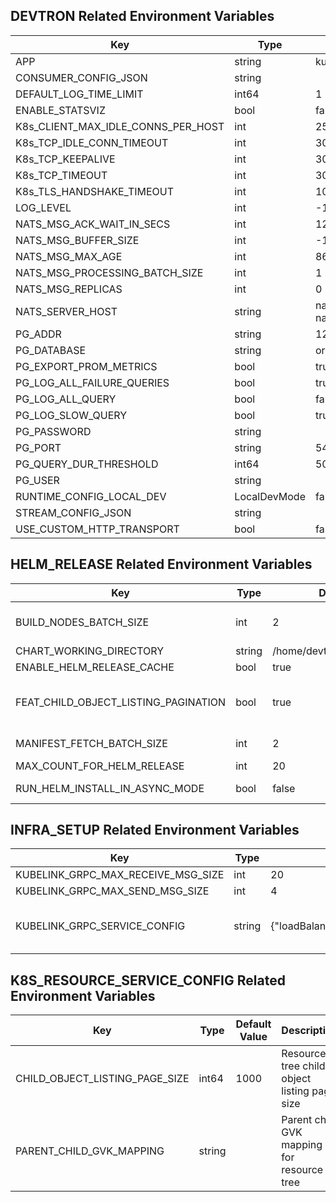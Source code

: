 

## DEVTRON Related Environment Variables
| Key   | Type     | Default Value     | Description       | Example       | Deprecated       |
|-------|----------|-------------------|-------------------|-----------------------|------------------|
 | APP | string |kubelink |  |  | false |
 | CONSUMER_CONFIG_JSON | string | |  |  | false |
 | DEFAULT_LOG_TIME_LIMIT | int64 |1 |  |  | false |
 | ENABLE_STATSVIZ | bool |false |  |  | false |
 | K8s_CLIENT_MAX_IDLE_CONNS_PER_HOST | int |25 |  |  | false |
 | K8s_TCP_IDLE_CONN_TIMEOUT | int |300 |  |  | false |
 | K8s_TCP_KEEPALIVE | int |30 |  |  | false |
 | K8s_TCP_TIMEOUT | int |30 |  |  | false |
 | K8s_TLS_HANDSHAKE_TIMEOUT | int |10 |  |  | false |
 | LOG_LEVEL | int |-1 |  |  | false |
 | NATS_MSG_ACK_WAIT_IN_SECS | int |120 |  |  | false |
 | NATS_MSG_BUFFER_SIZE | int |-1 |  |  | false |
 | NATS_MSG_MAX_AGE | int |86400 |  |  | false |
 | NATS_MSG_PROCESSING_BATCH_SIZE | int |1 |  |  | false |
 | NATS_MSG_REPLICAS | int |0 |  |  | false |
 | NATS_SERVER_HOST | string |nats://devtron-nats.devtroncd:4222 |  |  | false |
 | PG_ADDR | string |127.0.0.1 |  |  | false |
 | PG_DATABASE | string |orchestrator |  |  | false |
 | PG_EXPORT_PROM_METRICS | bool |true |  |  | false |
 | PG_LOG_ALL_FAILURE_QUERIES | bool |true |  |  | false |
 | PG_LOG_ALL_QUERY | bool |false |  |  | false |
 | PG_LOG_SLOW_QUERY | bool |true |  |  | false |
 | PG_PASSWORD | string | |  |  | false |
 | PG_PORT | string |5432 |  |  | false |
 | PG_QUERY_DUR_THRESHOLD | int64 |5000 |  |  | false |
 | PG_USER | string | |  |  | false |
 | RUNTIME_CONFIG_LOCAL_DEV | LocalDevMode |false |  |  | false |
 | STREAM_CONFIG_JSON | string | |  |  | false |
 | USE_CUSTOM_HTTP_TRANSPORT | bool |false |  |  | false |


## HELM_RELEASE Related Environment Variables
| Key   | Type     | Default Value     | Description       | Example       | Deprecated       |
|-------|----------|-------------------|-------------------|-----------------------|------------------|
 | BUILD_NODES_BATCH_SIZE | int |2 | Resource tree build nodes parallelism batch size (applied only for depth-1 child objects of a parent object) | 2 | false |
 | CHART_WORKING_DIRECTORY | string |/home/devtron/devtroncd/charts/ | Helm charts working directory | /home/devtron/devtroncd/charts/ | false |
 | ENABLE_HELM_RELEASE_CACHE | bool |true | Enable helm releases list cache | true | false |
 | FEAT_CHILD_OBJECT_LISTING_PAGINATION | bool |true | use pagination in listing all the dependent child objects. use 'CHILD_OBJECT_LISTING_PAGE_SIZE' to set the page size. | true | false |
 | MANIFEST_FETCH_BATCH_SIZE | int |2 | Manifest fetch parallelism batch size (applied only for parent objects) | 2 | false |
 | MAX_COUNT_FOR_HELM_RELEASE | int |20 | Max count for helm release history list | 20 | false |
 | RUN_HELM_INSTALL_IN_ASYNC_MODE | bool |false | Run helm install/ upgrade in async mode | false | false |


## INFRA_SETUP Related Environment Variables
| Key   | Type     | Default Value     | Description       | Example       | Deprecated       |
|-------|----------|-------------------|-------------------|-----------------------|------------------|
 | KUBELINK_GRPC_MAX_RECEIVE_MSG_SIZE | int |20 |  |  | false |
 | KUBELINK_GRPC_MAX_SEND_MSG_SIZE | int |4 |  |  | false |
 | KUBELINK_GRPC_SERVICE_CONFIG | string |{"loadBalancingPolicy":"round_robin"} | kubelink grpc service config |  | false |


## K8S_RESOURCE_SERVICE_CONFIG Related Environment Variables
| Key   | Type     | Default Value     | Description       | Example       | Deprecated       |
|-------|----------|-------------------|-------------------|-----------------------|------------------|
 | CHILD_OBJECT_LISTING_PAGE_SIZE | int64 |1000 | Resource tree child object listing page size | 100 | false |
 | PARENT_CHILD_GVK_MAPPING | string | | Parent child GVK mapping for resource tree |  | false |

